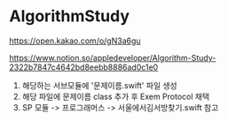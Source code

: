# AlgorithmStudy
https://open.kakao.com/o/gN3a6gu

https://www.notion.so/appledeveloper/Algorithm-Study-2322b7847c4642bd8eebb8886ad0c1e0

1. 해당하는 서브모듈에 '문제이름.swift' 파일 생성
2. 해당 파일에 문제이름 class 추가 후 Exem Protocol 채택
3. SP 모듈 -> 프로그래머스 -> 서울에서김서방찾기.swift 참고
